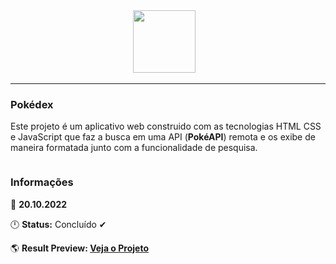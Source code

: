 
<div align="center">
<img width="100px" src="https://i.pinimg.com/originals/09/a6/ae/09a6ae937a6d9ef5cd10d132b59d6f5d.png" alt="">&nbsp;&nbsp;&nbsp;
</div>

---
### Pokédex 
Este projeto é um aplicativo web construido com as tecnologias HTML CSS e JavaScript que faz a busca em uma API (<b>PokéAPI</b>) remota e os exibe de maneira formatada junto com a funcionalidade de pesquisa.

</p>
<img  src="https://i.imgur.com/Aao7uP4.png"  alt="">

### Informações
📅 **20.10.2022**

🕛 **Status:** Concluído ✔

🌎 **Result Preview: [Veja o Projeto]([universe-spa.netlify.app]([githubfav.netlify.app](v2-pokedex.netlify.app)))**
